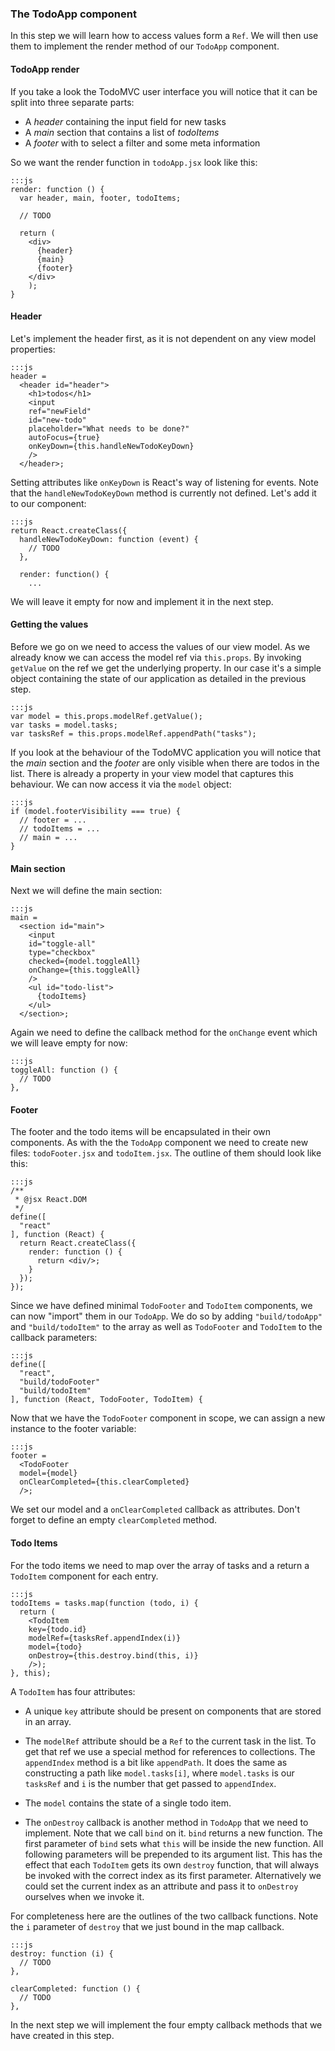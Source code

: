 ### The TodoApp component

In this step we will learn how to access values form a `Ref`.
We will then use them to implement the render method of our `TodoApp` component.

#### TodoApp render

If you take a look the TodoMVC user interface you will notice that it can be split into three separate parts:

* A *header* containing the input field for new tasks
* A *main* section that contains a list of *todoItems*
* A *footer* with to select a filter and some meta information

So we want the render function in `todoApp.jsx` look like this:
    
    :::js
    render: function () {
      var header, main, footer, todoItems;
      
      // TODO
      
      return (
        <div>
          {header}
          {main}
          {footer}
        </div>
        );
    }
    
#### Header

Let's implement the header first, as it is not dependent on any view model properties:

    :::js
    header =
      <header id="header">
        <h1>todos</h1>
        <input
        ref="newField"
        id="new-todo"
        placeholder="What needs to be done?"
        autoFocus={true}
        onKeyDown={this.handleNewTodoKeyDown}
        />
      </header>;
      
Setting attributes like `onKeyDown` is React's way of listening for events. 
Note that the `handleNewTodoKeyDown` method is currently not defined. 
Let's add it to our component:

    :::js
    return React.createClass({
      handleNewTodoKeyDown: function (event) {
        // TODO
      },
    
      render: function() {
        ...
        
We will leave it empty for now and implement it in the next step.
        
#### Getting the values

Before we go on we need to access the values of our view model.
As we already know we can access the model ref via `this.props`.
By invoking `getValue` on the ref we get the underlying property. 
In our case it's a simple object containing the state of our application as detailed in the previous step.
    
    :::js
    var model = this.props.modelRef.getValue();
    var tasks = model.tasks;
    var tasksRef = this.props.modelRef.appendPath("tasks");
    
If you look at the behaviour of the TodoMVC application you will notice that the *main* section and the *footer* are only visible when there are todos in the list.
There is already a property in your view model that captures this behaviour.
We can now access it via the `model` object:

    :::js
    if (model.footerVisibility === true) {
      // footer = ...
      // todoItems = ...
      // main = ...
    }
   
#### Main section
    
Next we will define the main section:
    
    :::js
    main =
      <section id="main">
        <input
        id="toggle-all"
        type="checkbox"
        checked={model.toggleAll}
        onChange={this.toggleAll}
        />
        <ul id="todo-list">
          {todoItems}
        </ul>
      </section>;
    
Again we need to define the callback method for the `onChange` event which we will leave empty for now:

    :::js
    toggleAll: function () {
      // TODO
    },
    
#### Footer

The footer and the todo items will be encapsulated in their own components. 
As with the the `TodoApp` component we need to create new files: `todoFooter.jsx` and `todoItem.jsx`.
The outline of them should look like this:

    :::js
    /**
     * @jsx React.DOM
     */
    define([
      "react"
    ], function (React) {
      return React.createClass({
        render: function () {
          return <div/>;
        }
      });
    });
    
Since we have defined minimal `TodoFooter` and `TodoItem` components, we can now "import" them in our `TodoApp`.
We do so by adding `"build/todoApp"` and `"build/todoItem"` to the array as well as `TodoFooter` and `TodoItem` to the callback parameters:

    :::js
    define([
      "react",
      "build/todoFooter"
      "build/todoItem"
    ], function (React, TodoFooter, TodoItem) {
   
Now that we have the `TodoFooter` component in scope, we can assign a new instance to the footer variable:

    :::js
    footer =
      <TodoFooter
      model={model}
      onClearCompleted={this.clearCompleted}
      />;
      
We set our model and a `onClearCompleted` callback as attributes.
Don't forget to define an empty `clearCompleted` method.

#### Todo Items

For the todo items we need to map over the array of tasks and a return a `TodoItem` component for each entry.

    :::js
    todoItems = tasks.map(function (todo, i) {
      return (
        <TodoItem
        key={todo.id}
        modelRef={tasksRef.appendIndex(i)}
        model={todo}
        onDestroy={this.destroy.bind(this, i)}
        />);
    }, this);
    
A `TodoItem` has four attributes:
    
* A unique `key` attribute should be present on components that are stored in an array.

* The `modelRef` attribute should be a `Ref` to the current task in the list. 
To get that ref we use a special method for references to collections.
The `appendIndex` method is a bit like `appendPath`.
It does the same as constructing a path like `model.tasks[i]`, where `model.tasks` is our `tasksRef` and `i` is the number that get passed to `appendIndex`.

* The `model` contains the state of a single todo item.

* The `onDestroy` callback is another method in `TodoApp` that we need to implement.
Note that we call `bind` on it. 
`bind` returns a new function.
The first parameter of `bind` sets what `this` will be inside the new function.
All following parameters will be prepended to its argument list.
This has the effect that each `TodoItem` gets its own `destroy` function, that will always be invoked with the correct index as its first parameter.
Alternatively we could set the current index as an attribute and pass it to `onDestroy` ourselves when we invoke it.

For completeness here are the outlines of the two callback functions. 
Note the `i` parameter of `destroy` that we just bound in the map callback.

    :::js
    destroy: function (i) {
      // TODO
    },

    clearCompleted: function () {
      // TODO
    },
    
In the next step we will implement the four empty callback methods that we have created in this step.
